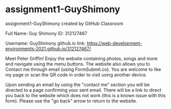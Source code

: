 # assignment1-GuyShimony
assignment1-GuyShimony created by GitHub Classroom

Full Name: Guy Shimony
ID: 312127467

Username: GuyShimony
github.io link:  https://web-development-environments-2021.github.io/312127467/

Meet Peter Griffin! Enjoy the website containing photos, songs and more and navigate using the menu buttons.
The website also allows you to Contact me through email (using FormSubmit.co).
You are welcome to like my page or scan the QR code in order to visit using another device.

Upon sending an email by using the "contact me" section you will be directed to a page confirming your sent email. There will be a link to direct you back to the website which does not work (this is a known issue with this form). Please use the "go back" arrow to return to the website.